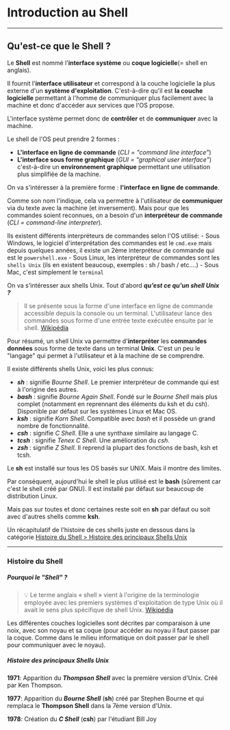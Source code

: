 # Introduction au Shell

-------------

## Qu'est-ce que le Shell ?

Le **Shell** est nommé l'**interface système** ou **coque logicielle**(= shell en anglais).

Il fournit l'**interface utilisateur**  et correspond à la couche logicielle la plus externe d'un **système d'exploitation**. C'est-à-dire qu'il est **la couche logicielle** permettant à l'homme de communiquer plus facilement avec la machine et donc d'accéder aux services que l'OS propose.

L'interface système permet donc de **contrôler** et de **communiquer** avec la machine.

Le shell de l'OS peut prendre 2 formes :

- **L'interface en ligne de commande** (*CLI = "command line interface"*)
- **L'interface sous forme graphique** (*GUI = "graphical user interface"*) c'est-à-dire un **environnement graphique** permettant une utilisation plus simplifiée de la machine.

On va s'intéresser à la première forme : **l'interface en ligne de commande**.

Comme son nom l'indique, cela va permettre à l'utilisateur de **communiquer** via du texte avec la machine (et inversement). Mais pour que les commandes soient reconnues, on a besoin d'un **interpréteur de commande** (*CLI = command-line interpreter*).

Ils existent différents interpréteurs de commandes selon l'OS utilisé:
    - Sous Windows, le logiciel d'interprétation des commandes est le `cmd.exe` mais depuis quelques années, il existe un 2ème interpréteur de commande qui est le `powershell.exe`
    - Sous Linux, les interpréteur de commandes sont les `shells Unix` (ils en existent beaucoup, exemples : sh / bash / etc....)
    - Sous Mac, c'est simplement le `terminal`

On va s'intéresser aux shells Unix.
Tout d'abord ***qu'est ce qu'un shell Unix ?***

> Il se présente sous la forme d'une interface en ligne de commande accessible depuis la console ou un terminal. L'utilisateur lance des commandes sous forme d'une entrée texte exécutée ensuite par le shell. [Wikipédia](https://fr.wikipedia.org/wiki/Shell_Unix)

Pour résumé, un shell Unix va permettre d'**interpréter** les **commandes données** sous forme de texte dans un terminal **Unix**. C'est un peu le "langage" qui permet à l'utilisateur et à la machine de se comprendre.

Il existe différents shells Unix, voici les plus connus:
- ***sh*** : signifie *Bourne Shell*. Le premier interpréteur de commande qui est à l'origine des autres.
- ***bash*** : signifie *Bourne Again Shell*. Fondé sur le *Bourne Shell* mais plus complet (notamment en reprennant des éléments du ksh et du csh). Disponible par défaut sur les systèmes Linux et Mac OS.
- ***ksh*** : signifie *Korn Shell*. Compatible avec *bash* et il possède un grand nombre de fonctionnalité.
- ***csh*** : signifie *C Shell*. Elle a une synthaxe similaire au langage C.
- ***tcsh*** : signifie *Tenex C Shell*. Une amélioration du *csh*.
- ***zsh*** : signifie *Z Shell*. Il reprend la plupart des fonctions de bash, ksh et tcsh.

Le **sh** est installé sur tous les OS basés sur UNIX. Mais il montre des limites.

Par conséquent, aujourd'hui le shell le plus utilisé est le **bash** (sûrement car c'est le shell créé par GNU). Il est installé par défaut sur beaucoup de distribution Linux.

Mais pas sur toutes et donc certaines reste soit en **sh** par défaut ou soit avec d'autres shells comme **ksh**.

Un récapitulatif de l'histoire de ces shells juste en dessous dans la catégorie [Histoire du Shell > Histoire des principaux Shells Unix](./intro_shell.md#histoire-des-principaux-shells-unix)

-----------

### Histoire du Shell

##### Pourquoi le "Shell" ?

> :bulb: Le terme anglais « shell » vient à l'origine de la terminologie employée avec les premiers systèmes d'exploitation de type Unix où il avait le sens plus spécifique de shell Unix. [Wikipédia](https://fr.wikipedia.org/wiki/Interface_syst%C3%A8me)

Les différentes couches logicielles sont décrites par comparaison à une noix, avec son noyau et sa coque (pour accéder au noyau il faut passer par la coque. Comme dans le milieu informatique on doit passer par le shell pour communiquer avec le noyau).

##### Histoire des principaux Shells Unix

**1971**: Apparition du ***Thompson Shell*** avec la première version d'Unix. Créé par Ken Thompson.

**1977**: Apparition du ***Bourne Shell*** (**sh**) créé par Stephen Bourne et qui remplaca le **Thompson Shell** dans la 7ème version d'Unix.

**1978**: Création du ***C Shell*** (**csh**) par l'étudiant Bill Joy







